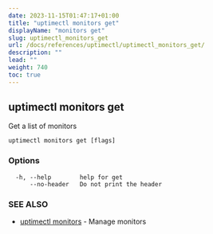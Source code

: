 ```yaml
---
date: 2023-11-15T01:47:17+01:00
title: "uptimectl monitors get"
displayName: "monitors get"
slug: uptimectl_monitors_get
url: /docs/references/uptimectl/uptimectl_monitors_get/
description: ""
lead: ""
weight: 740
toc: true
---
```

## uptimectl monitors get

Get a list of monitors

```
uptimectl monitors get [flags]
```

### Options

```
  -h, --help        help for get
      --no-header   Do not print the header
```

### SEE ALSO

* [uptimectl monitors](/docs/references/uptimectl/uptimectl_monitors/)	 - Manage monitors

